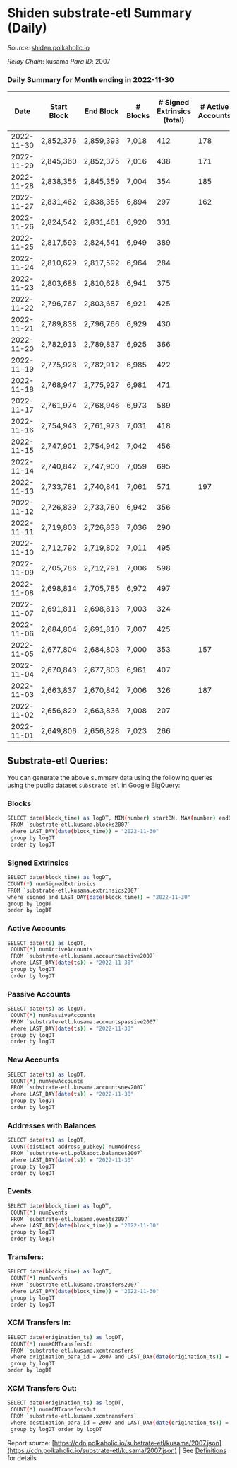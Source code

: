 # Shiden substrate-etl Summary (Daily)

_Source_: [shiden.polkaholic.io](https://shiden.polkaholic.io)

*Relay Chain*: kusama
*Para ID*: 2007



### Daily Summary for Month ending in 2022-11-30


| Date | Start Block | End Block | # Blocks | # Signed Extrinsics (total) | # Active Accounts | # Passive | # New | # Addresses with Balances | # Events | # Transfers | # XCM Transfers In | # XCM Transfers Out | Issues | 
| ---- | ----------- | --------- | -------- | --------------------------- | ----------------- | --------- | ----- | ------------------------- | -------- | ----------- | ------------------ | ------------------- | ------ |
| 2022-11-30 | 2,852,376 | 2,859,393 | 7,018 | 412 | 178 |  |  | 635,192 | 53,659 | 7,348 ($227,170.11) | 6 ($16.72) | 5 ($3.81) |  |
| 2022-11-29 | 2,845,360 | 2,852,375 | 7,016 | 438 | 171 |  |  | 635,149 | 56,882 | 7,314 ($172,626.62) | 5 ($3.48) | 6 ($15.40) |  |
| 2022-11-28 | 2,838,356 | 2,845,359 | 7,004 | 354 | 185 |  |  | 635,114 | 58,923 | 7,148 ($268,619.38) | 14 ($6.04) | 8 ($303.88) |  |
| 2022-11-27 | 2,831,462 | 2,838,355 | 6,894 | 297 | 162 |  |  | 635,084 | 52,552 | 6,998 ($158,606.93) | 2 ($208.71) | 2 ($3.46) |  |
| 2022-11-26 | 2,824,542 | 2,831,461 | 6,920 | 331 |  |  |  | 635,068 | 60,936 | 7,121 ($133,766.60) |   | 1 ($2.87) |  |
| 2022-11-25 | 2,817,593 | 2,824,541 | 6,949 | 389 |  |  |  | 635,047 | 57,904 | 7,337 ($302,966.44) | 1 ($0.03) | 2 ($0.28) |  |
| 2022-11-24 | 2,810,629 | 2,817,592 | 6,964 | 284 |  |  |  |  | 56,020 | 7,327 ($288,058.80) | 2 ($0.33) | 1 ($0.05) |  |
| 2022-11-23 | 2,803,688 | 2,810,628 | 6,941 | 375 |  |  |  | 634,989 | 68,927 | 7,691 ($143,975.27) | 3 ($5.34) | 3 ($11.61) |  |
| 2022-11-22 | 2,796,767 | 2,803,687 | 6,921 | 425 |  |  |  |  | 69,419 | 7,400 ($543,638.91) | 2 ($455.01) |   |  |
| 2022-11-21 | 2,789,838 | 2,796,766 | 6,929 | 430 |  |  |  |  | 82,316 | 7,636 ($148,046.61) | 2 ($121.85) | 1 ($14.17) |  |
| 2022-11-20 | 2,782,913 | 2,789,837 | 6,925 | 366 |  |  |  |  | 66,768 | 7,051 ($73,249.72) |   |   |  |
| 2022-11-19 | 2,775,928 | 2,782,912 | 6,985 | 422 |  |  |  | 634,871 | 63,380 | 7,282 ($338,741.88) | 1 ($48.31) |   |  |
| 2022-11-18 | 2,768,947 | 2,775,927 | 6,981 | 471 |  |  |  |  | 66,107 | 7,584 ($163,847.37) | 1 ($154.91) | 1 ($162.02) |  |
| 2022-11-17 | 2,761,974 | 2,768,946 | 6,973 | 589 |  |  |  |  | 66,199 | 7,733 ($711,187.19) |   | 3 ($572.09) |  |
| 2022-11-16 | 2,754,943 | 2,761,973 | 7,031 | 418 |  |  |  | 634,714 | 63,780 | 7,511 ($488,813.57) |   | 1 ($32.49) |  |
| 2022-11-15 | 2,747,901 | 2,754,942 | 7,042 | 456 |  |  |  |  | 64,796 | 7,481 ($374,635.92) | 1 ($0.13) | 2 ($38.87) |  |
| 2022-11-14 | 2,740,842 | 2,747,900 | 7,059 | 695 |  |  |  |  | 73,203 | 8,198 ($514,389.35) | 3 ($1,734.70) | 1 ($56.23) |  |
| 2022-11-13 | 2,733,781 | 2,740,841 | 7,061 | 571 | 197 |  |  | 634,446 | 68,207 | 7,689 ($262,942.67) |   | 1 ($126.63) |  |
| 2022-11-12 | 2,726,839 | 2,733,780 | 6,942 | 356 |  |  |  | 634,240 | 63,256 | 7,209 ($100,314.12) | 3 ($10.89) | 1 ($201.40) |  |
| 2022-11-11 | 2,719,803 | 2,726,838 | 7,036 | 290 |  |  |  |  | 64,454 | 8,091 ($311,015.57) | 5 ($0.26) | 4 ($174.08) |  |
| 2022-11-10 | 2,712,792 | 2,719,802 | 7,011 | 495 |  |  |  | 634,159 | 82,611 | 9,033 ($383,090.39) | 2 ($0.37) | 3 ($5.27) |  |
| 2022-11-09 | 2,705,786 | 2,712,791 | 7,006 | 598 |  |  |  |  | 91,844 | 9,354 ($683,459.63) |   | 3 ($693.61) |  |
| 2022-11-08 | 2,698,814 | 2,705,785 | 6,972 | 497 |  |  |  | 634,071 | 106,299 | 9,700 ($699,611.46) | 5 ($778.63) | 12 ($1,022.07) |  |
| 2022-11-07 | 2,691,811 | 2,698,813 | 7,003 | 324 |  |  |  |  | 77,312 | 8,087 ($403,725.20) | 2 ($479.86) | 3 ($458.01) |  |
| 2022-11-06 | 2,684,804 | 2,691,810 | 7,007 | 425 |  |  |  |  | 68,424 | 7,436 ($267,691.42) |   | 1 ($189.72) |  |
| 2022-11-05 | 2,677,804 | 2,684,803 | 7,000 | 353 | 157 |  |  | 634,005 | 78,499 | 7,534 ($237,045.34) | 2 ($358.09) | 3 ($329.38) |  |
| 2022-11-04 | 2,670,843 | 2,677,803 | 6,961 | 407 |  |  |  | 633,980 | 90,279 | 8,326 ($218,054.91) | 2 ($602.61) | 2 ($367.57) |  |
| 2022-11-03 | 2,663,837 | 2,670,842 | 7,006 | 326 | 187 |  |  |  | 89,720 | 9,481 ($232,504.62) | 1 ($311.01) | 1 ($269.69) |  |
| 2022-11-02 | 2,656,829 | 2,663,836 | 7,008 | 207 |  |  |  |  | 63,913 | 8,199 ($324,018.70) | 4 ($225.40) | 7 ($346.58) |  |
| 2022-11-01 | 2,649,806 | 2,656,828 | 7,023 | 266 |  |  |  | 633,913 | 68,829 | 7,970 ($164,815.92) | 3 ($531.67) | 2 ($4.24) |  |

## Substrate-etl Queries:
You can generate the above summary data using the following queries using the public dataset `substrate-etl` in Google BigQuery:

### Blocks
```bash
SELECT date(block_time) as logDT, MIN(number) startBN, MAX(number) endBN, COUNT(*) numBlocks 
 FROM `substrate-etl.kusama.blocks2007`  
 where LAST_DAY(date(block_time)) = "2022-11-30" 
 group by logDT 
 order by logDT
```

### Signed Extrinsics
```bash
SELECT date(block_time) as logDT, 
COUNT(*) numSignedExtrinsics 
FROM `substrate-etl.kusama.extrinsics2007`  
where signed and LAST_DAY(date(block_time)) = "2022-11-30" 
group by logDT 
order by logDT
```

### Active Accounts
```bash
SELECT date(ts) as logDT, 
 COUNT(*) numActiveAccounts 
 FROM `substrate-etl.kusama.accountsactive2007` 
 where LAST_DAY(date(ts)) = "2022-11-30" 
 group by logDT 
 order by logDT
```

### Passive Accounts
```bash
SELECT date(ts) as logDT, 
 COUNT(*) numPassiveAccounts 
 FROM `substrate-etl.kusama.accountspassive2007` 
 where LAST_DAY(date(ts)) = "2022-11-30" 
 group by logDT 
 order by logDT
```

### New Accounts
```bash
SELECT date(ts) as logDT, 
 COUNT(*) numNewAccounts 
 FROM `substrate-etl.kusama.accountsnew2007` 
 where LAST_DAY(date(ts)) = "2022-11-30" 
 group by logDT
 order by logDT
```

### Addresses with Balances
```bash
SELECT date(ts) as logDT,
 COUNT(distinct address_pubkey) numAddress 
 FROM `substrate-etl.polkadot.balances2007` 
 where LAST_DAY(date(ts)) = "2022-11-30" 
 group by logDT 
 order by logDT
```

### Events
```bash
SELECT date(block_time) as logDT, 
 COUNT(*) numEvents 
 FROM `substrate-etl.kusama.events2007` 
 where LAST_DAY(date(block_time)) = "2022-11-30" 
 group by logDT 
 order by logDT
```

### Transfers:
```bash
SELECT date(block_time) as logDT, 
 COUNT(*) numEvents 
 FROM `substrate-etl.kusama.transfers2007` 
 where LAST_DAY(date(block_time)) = "2022-11-30" 
 group by logDT 
 order by logDT
```

### XCM Transfers In:
```bash
SELECT date(origination_ts) as logDT, 
 COUNT(*) numXCMTransfersIn 
 FROM `substrate-etl.kusama.xcmtransfers` 
 where origination_para_id = 2007 and LAST_DAY(date(origination_ts)) = "2022-11-30" 
 group by logDT 
order by logDT
```

### XCM Transfers Out:
```bash
SELECT date(origination_ts) as logDT, 
 COUNT(*) numXCMTransfersOut 
 FROM `substrate-etl.kusama.xcmtransfers` 
 where destination_para_id = 2007 and LAST_DAY(date(origination_ts)) = "2022-11-30" 
 group by logDT order by logDT
```


Report source: [https://cdn.polkaholic.io/substrate-etl/kusama/2007.json](https://cdn.polkaholic.io/substrate-etl/kusama/2007.json) | See [Definitions](/DEFINITIONS.md) for details
